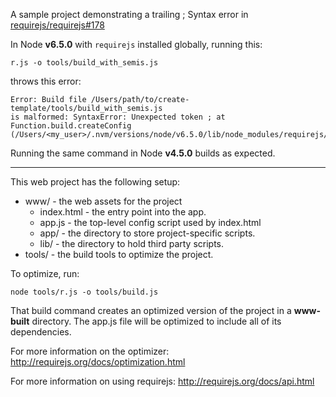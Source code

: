 A sample project demonstrating a trailing ; Syntax error in
[requirejs/requirejs#178](https://github.com/requirejs/requirejs/issues/178)

In Node **v6.5.0** with `requirejs` installed globally, running this:

    r.js -o tools/build_with_semis.js


throws this error:

    Error: Build file /Users/path/to/create-template/tools/build_with_semis.js
    is malformed: SyntaxError: Unexpected token ; at Function.build.createConfig
    (/Users/<my_user>/.nvm/versions/node/v6.5.0/lib/node_modules/requirejs/bin/r.js:14784:23)


Running the same command in Node **v4.5.0** builds as expected.

<hr>
This web project has the following setup:

* www/ - the web assets for the project
    * index.html - the entry point into the app.
    * app.js - the top-level config script used by index.html
    * app/ - the directory to store project-specific scripts.
    * lib/ - the directory to hold third party scripts.
* tools/ - the build tools to optimize the project.

To optimize, run:

    node tools/r.js -o tools/build.js

That build command creates an optimized version of the project in a
**www-built** directory. The app.js file will be optimized to include
all of its dependencies.

For more information on the optimizer:
http://requirejs.org/docs/optimization.html

For more information on using requirejs:
http://requirejs.org/docs/api.html
